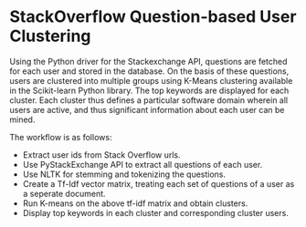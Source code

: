 <h1>StackOverflow Question-based User Clustering</h1>

Using the Python driver for the Stackexchange API, questions are fetched for each user and stored in the database. On the basis of these questions, users are clustered into multiple groups using K-Means clustering available in the Scikit-learn Python library. The top keywords are displayed for each cluster. Each cluster thus defines a particular software domain wherein all users are active, and thus significant information about each user can be mined.

The workflow is as follows:
- Extract user ids from Stack Overflow urls.
- Use PyStackExchange API to extract all questions of each user.
- Use NLTK for stemming and tokenizing the questions.
- Create a Tf-Idf vector matrix, treating each set of questions of a user as a seperate document.
- Run K-means on the above tf-idf matrix and obtain clusters.
- Display top keywords in each cluster and corresponding cluster users.

